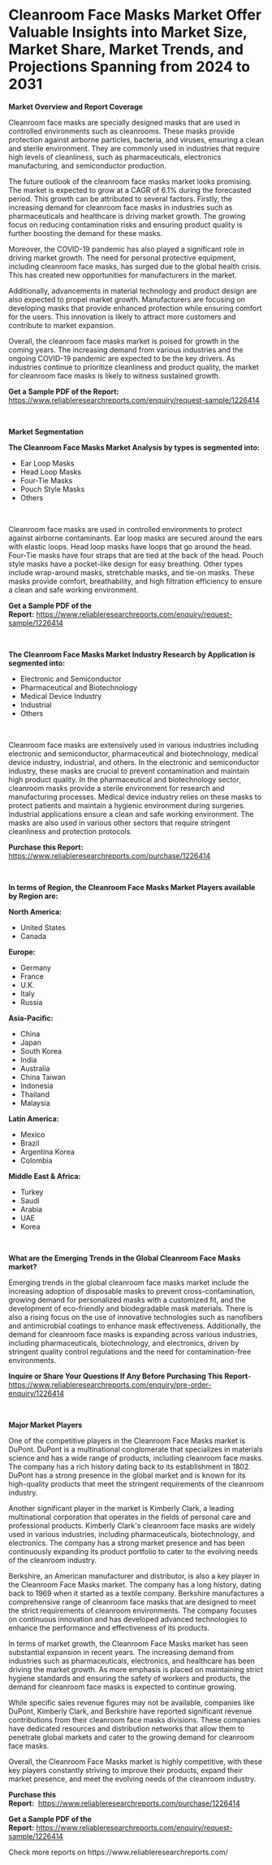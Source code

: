 <p><h1>Cleanroom Face Masks Market Offer Valuable Insights into Market Size, Market Share, Market Trends, and Projections Spanning from 2024 to 2031</h1></p><p><strong>Market Overview and Report Coverage</strong></p>
<p><p>Cleanroom face masks are specially designed masks that are used in controlled environments such as cleanrooms. These masks provide protection against airborne particles, bacteria, and viruses, ensuring a clean and sterile environment. They are commonly used in industries that require high levels of cleanliness, such as pharmaceuticals, electronics manufacturing, and semiconductor production.</p><p>The future outlook of the cleanroom face masks market looks promising. The market is expected to grow at a CAGR of 6.1% during the forecasted period. This growth can be attributed to several factors. Firstly, the increasing demand for cleanroom face masks in industries such as pharmaceuticals and healthcare is driving market growth. The growing focus on reducing contamination risks and ensuring product quality is further boosting the demand for these masks.</p><p>Moreover, the COVID-19 pandemic has also played a significant role in driving market growth. The need for personal protective equipment, including cleanroom face masks, has surged due to the global health crisis. This has created new opportunities for manufacturers in the market.</p><p>Additionally, advancements in material technology and product design are also expected to propel market growth. Manufacturers are focusing on developing masks that provide enhanced protection while ensuring comfort for the users. This innovation is likely to attract more customers and contribute to market expansion.</p><p>Overall, the cleanroom face masks market is poised for growth in the coming years. The increasing demand from various industries and the ongoing COVID-19 pandemic are expected to be the key drivers. As industries continue to prioritize cleanliness and product quality, the market for cleanroom face masks is likely to witness sustained growth.</p></p>
<p><strong>Get a Sample PDF of the Report:</strong> <a href="https://www.reliableresearchreports.com/enquiry/request-sample/1226414">https://www.reliableresearchreports.com/enquiry/request-sample/1226414</a></p>
<p>&nbsp;</p>
<p><strong>Market Segmentation</strong></p>
<p><strong>The Cleanroom Face Masks Market Analysis by types is segmented into:</strong></p>
<p><ul><li>Ear Loop Masks</li><li>Head Loop Masks</li><li>Four-Tie Masks</li><li>Pouch Style Masks</li><li>Others</li></ul></p>
<p>&nbsp;</p>
<p><p>Cleanroom face masks are used in controlled environments to protect against airborne contaminants. Ear loop masks are secured around the ears with elastic loops. Head loop masks have loops that go around the head. Four-Tie masks have four straps that are tied at the back of the head. Pouch style masks have a pocket-like design for easy breathing. Other types include wrap-around masks, stretchable masks, and tie-on masks. These masks provide comfort, breathability, and high filtration efficiency to ensure a clean and safe working environment.</p></p>
<p><strong>Get a Sample PDF of the Report:</strong>&nbsp;<a href="https://www.reliableresearchreports.com/enquiry/request-sample/1226414">https://www.reliableresearchreports.com/enquiry/request-sample/1226414</a></p>
<p>&nbsp;</p>
<p><strong>The Cleanroom Face Masks Market Industry Research by Application is segmented into:</strong></p>
<p><ul><li>Electronic and Semiconductor</li><li>Pharmaceutical and Biotechnology</li><li>Medical Device Industry</li><li>Industrial</li><li>Others</li></ul></p>
<p>&nbsp;</p>
<p><p>Cleanroom face masks are extensively used in various industries including electronic and semiconductor, pharmaceutical and biotechnology, medical device industry, industrial, and others. In the electronic and semiconductor industry, these masks are crucial to prevent contamination and maintain high product quality. In the pharmaceutical and biotechnology sector, cleanroom masks provide a sterile environment for research and manufacturing processes. Medical device industry relies on these masks to protect patients and maintain a hygienic environment during surgeries. Industrial applications ensure a clean and safe working environment. The masks are also used in various other sectors that require stringent cleanliness and protection protocols.</p></p>
<p><strong>Purchase this Report:</strong>&nbsp; <a href="https://www.reliableresearchreports.com/purchase/1226414">https://www.reliableresearchreports.com/purchase/1226414</a></p>
<p>&nbsp;</p>
<p><strong>In terms of Region, the Cleanroom Face Masks Market Players available by Region are:</strong></p>
<p>
    <p> <strong> North America: </strong>
        <ul>
            <li>United States</li>
            <li>Canada</li>
        </ul>
        </p> 
    <p> <strong> Europe: </strong>
        <ul>
            <li>Germany</li>
            <li>France</li>
            <li>U.K.</li>
            <li>Italy</li>
            <li>Russia</li>
        </ul>
        </p> 
    <p> <strong> Asia-Pacific: </strong>
        <ul>
            <li>China</li>
            <li>Japan</li>
            <li>South Korea</li>
            <li>India</li>
            <li>Australia</li>
            <li>China Taiwan</li>
            <li>Indonesia</li>
            <li>Thailand</li>
            <li>Malaysia</li>
        </ul>
        </p> 
    <p> <strong> Latin America: </strong>
        <ul>
            <li>Mexico</li>
            <li>Brazil</li>
            <li>Argentina Korea</li>
            <li>Colombia</li>
        </ul>
        </p> 
    <p> <strong> Middle East & Africa: </strong>
        <ul>
            <li>Turkey</li>
            <li>Saudi</li>
            <li>Arabia</li>
            <li>UAE</li>
            <li>Korea</li>
        </ul>
    </p>
    </p>
<p>&nbsp;</p>
<p><strong>What are the Emerging Trends in the Global Cleanroom Face Masks market?</strong></p>
<p><p>Emerging trends in the global cleanroom face masks market include the increasing adoption of disposable masks to prevent cross-contamination, growing demand for personalized masks with a customized fit, and the development of eco-friendly and biodegradable mask materials. There is also a rising focus on the use of innovative technologies such as nanofibers and antimicrobial coatings to enhance mask effectiveness. Additionally, the demand for cleanroom face masks is expanding across various industries, including pharmaceuticals, biotechnology, and electronics, driven by stringent quality control regulations and the need for contamination-free environments.</p></p>
<p><strong>Inquire or Share Your Questions If Any Before Purchasing This Report</strong>- <a href="https://www.reliableresearchreports.com/enquiry/pre-order-enquiry/1226414">https://www.reliableresearchreports.com/enquiry/pre-order-enquiry/1226414</a></p>
<p>&nbsp;</p>
<p><strong>Major Market Players</strong></p>
<p><p>One of the competitive players in the Cleanroom Face Masks market is DuPont. DuPont is a multinational conglomerate that specializes in materials science and has a wide range of products, including cleanroom face masks. The company has a rich history dating back to its establishment in 1802. DuPont has a strong presence in the global market and is known for its high-quality products that meet the stringent requirements of the cleanroom industry.</p><p>Another significant player in the market is Kimberly Clark, a leading multinational corporation that operates in the fields of personal care and professional products. Kimberly Clark's cleanroom face masks are widely used in various industries, including pharmaceuticals, biotechnology, and electronics. The company has a strong market presence and has been continuously expanding its product portfolio to cater to the evolving needs of the cleanroom industry.</p><p>Berkshire, an American manufacturer and distributor, is also a key player in the Cleanroom Face Masks market. The company has a long history, dating back to 1969 when it started as a textile company. Berkshire manufactures a comprehensive range of cleanroom face masks that are designed to meet the strict requirements of cleanroom environments. The company focuses on continuous innovation and has developed advanced technologies to enhance the performance and effectiveness of its products.</p><p>In terms of market growth, the Cleanroom Face Masks market has seen substantial expansion in recent years. The increasing demand from industries such as pharmaceuticals, electronics, and healthcare has been driving the market growth. As more emphasis is placed on maintaining strict hygiene standards and ensuring the safety of workers and products, the demand for cleanroom face masks is expected to continue growing.</p><p>While specific sales revenue figures may not be available, companies like DuPont, Kimberly Clark, and Berkshire have reported significant revenue contributions from their cleanroom face masks divisions. These companies have dedicated resources and distribution networks that allow them to penetrate global markets and cater to the growing demand for cleanroom face masks.</p><p>Overall, the Cleanroom Face Masks market is highly competitive, with these key players constantly striving to improve their products, expand their market presence, and meet the evolving needs of the cleanroom industry.</p></p>
<p><strong>Purchase this Report:</strong>&nbsp;&nbsp;<a href="https://www.reliableresearchreports.com/purchase/1226414">https://www.reliableresearchreports.com/purchase/1226414</a></p>
<p></p>
<p><strong>Get a Sample PDF of the Report:</strong>&nbsp;<a href="https://www.reliableresearchreports.com/enquiry/request-sample/1226414">https://www.reliableresearchreports.com/enquiry/request-sample/1226414</a></p>
<p>Check more reports on https://www.reliableresearchreports.com/</p>